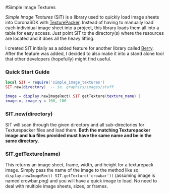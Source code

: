 #Simple Image Textures

*Simple Image Textures* (SIT) is a library used to quickly load image sheets into CoronaSDK with [TexturePacker](https://www.codeandweb.com/texturepacker).  Instead of having to manually load each individual image sheet into a project, this library loads them all into a table for easy access.  Just point SIT to the directory(s) where the resources are located and it does all the heavy lifting.

I created SIT initially as a added feature for another library called [Berry](https://github.com/ldurniat/Berry).  After the feature was added, I decided to also make it into a stand alone tool that other developers (hopefully) might find useful.

### Quick Start Guide

```lua
local SIT = require('simple_image_textures')
SIT.new(directory)  -- ie. graphics/images/stuff

image = display.newImageRect( SIT.getTexture(texture_name) )
image.x, image.y = 100, 100
```

### SIT.new(directory)

SIT will scan through the given directory and all sub-directories for Texturepacker files and load them.  **Both the matching Texturepacker image and lua files provided must have the same name and be in the same directory**.

### SIT.getTexture(name)

This returns an image sheet, frame, width, and height for a texturepack image.  Simply pass the name of the image to the method like so: `display.newImageRect( SIT.getTexture('crowbar'))` (assuming image is named crowbar.png) and you will have a quick image to load.  No need to deal with multiple image sheets, sizes, or frames.
